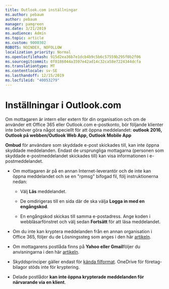 ```yaml
---
title: Outlook.com inställningar
ms.author: pebaum
author: pebaum
manager: pamgreen
ms.date: 3/21/2019
ms.audience: Admin
ms.topic: article
ms.custom: 9000302
ROBOTS: NOINDEX, NOFOLLOW
localization_priority: Normal
ms.openlocfilehash: 915d2ea36b7e1dcb4b9c5b6c57559b295f0b2f06
ms.sourcegitcommit: 0f0186044a3597e42ad14c32ca58e7224344dcfa
ms.translationtype: MT
ms.contentlocale: sv-SE
ms.lasthandoff: 12/15/2019
ms.locfileid: "40053279"
---
```

# <a name="settings-in-outlookcom"></a>Inställningar i Outlook.com

Om mottagaren är intern eller extern för din organisation och om de använder ett Office 365 eller Outlook.com e-postkonto, bör följande klienter inte behöver göra något speciellt för att öppna meddelandet: **outlook 2016, Outlook på webben/Outlook Web App, Outlook Mobile App**

**Ombud** för användare som skyddade e-post skickades till, kan inte öppna skyddade meddelanden. Endast de ursprungliga mottagarna (personen som skyddade e-postmeddelandet skickades till) kan visa informationen i e-postmeddelandet.

- Om mottagaren är på en annan Internet-leverantör och de&nbsp;inte kan öppna meddelandet och se en "rpmsg" bifogad fil, följ instruktionerna nedan:
    
    - Välj **Läs** meddelandet.
    
    - De omdirigeras till en sida där de ska välja **Logga in med en engångskod**.
    
    - En engångskod skickas till samma e-postadress. Ange koden i webbläsarfönstret och välj sedan **Fortsätt** för att läsa meddelandet.

- Om du inte kan kryptera meddelanden från en annan organisation i Office 365, följer du de Lösningssteg som anges i den här [artikeln](https://support.office.com/article/known-issues-opening-irm-protected-emails-sent-from-users-in-other-office-365-organizations-0dec0593-a05d-4aa2-8445-9311ebab3164).

- Om mottagarens postlåda finns på **Yahoo eller Gmail**följer du anvisningarna</span> i den här [artikeln](https://support.office.com/article/how-do-i-open-a-protected-message-1157a286-8ecc-4b1e-ac43-2a608fbf3098).

- Skyddsprinciper gäller endast för [kända filformat](https://docs.microsoft.com/azure/information-protection/rms-client/client-admin-guide-file-types). OneDrive för företag-bilagor stöds inte för kryptering.

- Delade postlådor **kan inte öppna krypterade meddelanden för närvarande via en klient**. 
